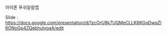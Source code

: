 아이폰 푸쉬알람앱

Slide : https://docs.google.com/presentation/d/1zcOrU8k7UQMeCLLK6KGqDwqZl6ONoGp4ZQebhulyoaA/edit
